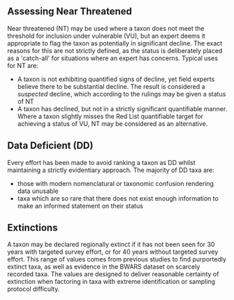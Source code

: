## Assessing Near Threatened
Near threatened (NT) may be used where a taxon does not meet the threshold for inclusion under vulnerable (VU), but an expert deems it appropriate to flag the taxon as potentially in significant decline. The exact reasons for this are not strictly defined, as the status is deliberately placed as a 'catch-all' for situations where an expert has concerns. Typical uses for NT are:

- A taxon is not exhibiting quantified signs of decline, yet field experts believe there to be substantial decline. The result is considered a *suspected* decline, which according to the rulings may be given a status of NT
- A taxon has declined, but not in a strictly significant quantifiable manner. Where a taxon slightly misses the Red List quantifiable target for achieving a status of VU, NT may be considered as an alternative.

## Data Deficient (DD)
Every effort has been made to avoid ranking a taxon as DD whilst maintaining a strictly evidentiary approach. The majority of DD taxa are:
- those with modern nomenclatural or taxonomic confusion rendering data unusable
- taxa which are so rare that there does not exist enough information to make an informed statement on their status

## Extinctions
A taxon may be declared regionally extinct if it has not been seen for 30 years with targeted survey effort, or for 40 years without targeted survey effort. This range of values comes from previous studies to find purportedly extinct taxa, as well as evidence in the BWARS dataset on scarcely recorded taxa. The values are designed to deliver reasonable certainty of extinction when factoring in taxa with extreme identification or sampling protocol difficulty.
